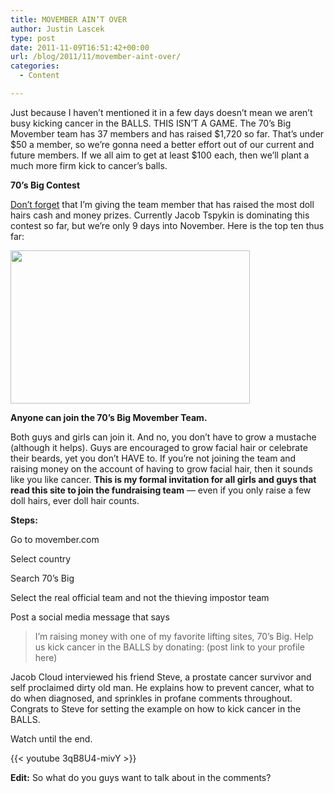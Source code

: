 ```yaml
---
title: MOVEMBER AIN’T OVER
author: Justin Lascek
type: post
date: 2011-11-09T16:51:42+00:00
url: /blog/2011/11/movember-aint-over/
categories:
  - Content

---
```

Just because I haven&#8217;t mentioned it in a few days doesn&#8217;t mean we aren&#8217;t busy kicking cancer in the BALLS. THIS ISN&#8217;T A GAME. The 70&#8217;s Big Movember team has 37 members and has raised $1,720 so far. That&#8217;s under $50 a member, so we&#8217;re gonna need a better effort out of our current and future members. If we all aim to get at least $100 each, then we&#8217;ll plant a much more firm kick to cancer&#8217;s balls.
  

  
**70&#8217;s Big Contest**
  
<a href="/blog/2011/11/kill-cancer/" target="_blank">Don&#8217;t forget</a> that I&#8217;m giving the team member that has raised the most doll hairs cash and money prizes. Currently Jacob Tspykin is dominating this contest so far, but we&#8217;re only 9 days into November. Here is the top ten thus far:
  
[<img data-attachment-id="5732" data-permalink="/blog/2011/11/movember-aint-over/capture-3/" data-orig-file="/2011/11/Capture.jpg" data-orig-size="383,245" data-comments-opened="1" data-image-meta="{&quot;aperture&quot;:&quot;0&quot;,&quot;credit&quot;:&quot;Justin&quot;,&quot;camera&quot;:&quot;&quot;,&quot;caption&quot;:&quot;&quot;,&quot;created_timestamp&quot;:&quot;1320835051&quot;,&quot;copyright&quot;:&quot;&quot;,&quot;focal_length&quot;:&quot;0&quot;,&quot;iso&quot;:&quot;0&quot;,&quot;shutter_speed&quot;:&quot;0&quot;,&quot;title&quot;:&quot;&quot;}" data-image-title="Capture" data-image-description="" data-medium-file="/2011/11/Capture.jpg" data-large-file="/2011/11/Capture.jpg" src="/2011/11/Capture.jpg" alt="" title="Capture" width="383" height="245" class="aligncenter size-full wp-image-5732" />][1]
  

  
**Anyone can join the 70&#8217;s Big Movember Team.** 
  
Both guys and girls can join it. And no, you don&#8217;t have to grow a mustache (although it helps). Guys are encouraged to grow facial hair or celebrate their beards, yet you don&#8217;t HAVE to. If you&#8217;re not joining the team and raising money on the account of having to grow facial hair, then it sounds like you like cancer. **This is my formal invitation for all girls and guys that read this site to join the fundraising team** &#8212; even if you only raise a few doll hairs, ever doll hair counts.
  

  
**Steps:**
  
Go to movember.com
  
Select country
  
Search 70&#8217;s Big
  
Select the real official team and not the thieving impostor team
  
Post a social media message that says

> I&#8217;m raising money with one of my favorite lifting sites, 70&#8217;s Big. Help us kick cancer in the BALLS by donating: (post link to your profile here)

Jacob Cloud interviewed his friend Steve, a prostate cancer survivor and self proclaimed dirty old man. He explains how to prevent cancer, what to do when diagnosed, and sprinkles in profane comments throughout. Congrats to Steve for setting the example on how to kick cancer in the BALLS.
  
Watch until the end.
  

  
{{< youtube 3qB8U4-mivY >}}
  

  
**Edit:** So what do you guys want to talk about in the comments?

 [1]: /2011/11/Capture.jpg
